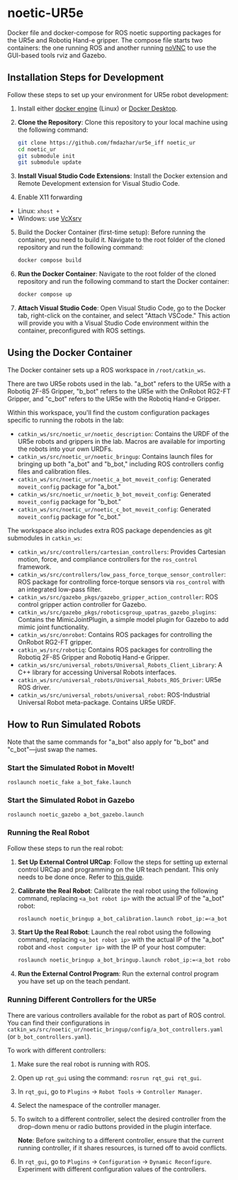 # noetic-UR5e

Docker file and docker-compose for ROS noetic supporting packages for the UR5e and Robotiq Hand-e gripper. The compose file starts two containers: the one running ROS and another running [noVNC](https://novnc.com/info.html) to use the GUI-based tools rviz and Gazebo.

## Installation Steps for Development

Follow these steps to set up your environment for UR5e robot development:

1. Install either [docker engine](https://docs.docker.com/engine/install/ubuntu/) (Linux) or [Docker Desktop](https://www.docker.com/).

2. **Clone the Repository**: Clone this repository to your local machine using the following command:

   ```bash
   git clone https://github.com/fmdazhar/ur5e_iff noetic_ur
   cd noetic_ur
   git submodule init
   git submodule update
   ```

3. **Install Visual Studio Code Extensions**: Install the Docker extension and Remote Development extension for Visual Studio Code.

4. Enable X11 forwarding

- Linux: `xhost +`
- Windows: use [VcXsrv](https://sourceforge.net/projects/vcxsrv/)

5. Build the Docker Container (first-time setup): Before running the container, you need to build it. Navigate to the root folder of the cloned repository and run the following command:

   ```bash
   docker compose build
   ```

6. **Run the Docker Container**: Navigate to the root folder of the cloned repository and run the following command to start the Docker container:

   ```bash
   docker compose up
   ```

7. **Attach Visual Studio Code**: Open Visual Studio Code, go to the Docker tab, right-click on the container, and select "Attach VSCode." This action will provide you with a Visual Studio Code environment within the container, preconfigured with ROS settings.

## Using the Docker Container

The Docker container sets up a ROS workspace in `/root/catkin_ws`.

There are two UR5e robots used in the lab. "a_bot" refers to the UR5e with a Robotiq 2F-85 Gripper, "b_bot" refers to the UR5e with the OnRobot RG2-FT Gripper, and "c_bot" refers to the UR5e with the Robotiq Hand-e Gripper.

Within this workspace, you'll find the custom configuration packages specific to running the robots in the lab:

- `catkin_ws/src/noetic_ur/noetic_description`: Contains the URDF of the UR5e robots and grippers in the lab. Macros are available for importing the robots into your own URDFs.
- `catkin_ws/src/noetic_ur/noetic_bringup`: Contains launch files for bringing up both "a_bot" and "b_bot," including ROS controllers config files and calibration files.
- `catkin_ws/src/noetic_ur/noetic_a_bot_moveit_config`: Generated `moveit_config` package for "a_bot."
- `catkin_ws/src/noetic_ur/noetic_b_bot_moveit_config`: Generated `moveit_config` package for "b_bot."
- `catkin_ws/src/noetic_ur/noetic_c_bot_moveit_config`: Generated `moveit_config` package for "c_bot."

The workspace also includes extra ROS package dependencies as git submodules in `catkin_ws`:

- `catkin_ws/src/controllers/cartesian_controllers`: Provides Cartesian motion, force, and compliance controllers for the `ros_control` framework.
- `catkin_ws/src/controllers/low_pass_force_torque_sensor_controller`: ROS package for controlling force-torque sensors via `ros_control` with an integrated low-pass filter.
- `catkin_ws/src/gazebo_pkgs/gazebo_gripper_action_controller`: ROS control gripper action controller for Gazebo.
- `catkin_ws/src/gazebo_pkgs/roboticsgroup_upatras_gazebo_plugins`: Contains the MimicJointPlugin, a simple model plugin for Gazebo to add mimic joint functionality.
- `catkin_ws/src/onrobot`: Contains ROS packages for controlling the OnRobot RG2-FT gripper.
- `catkin_ws/src/robotiq`: Contains ROS packages for controlling the Robotiq 2F-85 Gripper and Robotiq Hand-e Gripper.
- `catkin_ws/src/universal_robots/Universal_Robots_Client_Library`: A C++ library for accessing Universal Robots interfaces.
- `catkin_ws/src/universal_robots/Universal_Robots_ROS_Driver`: UR5e ROS driver.
- `catkin_ws/src/universal_robots/universal_robot`: ROS-Industrial Universal Robot meta-package. Contains UR5e URDF.

## How to Run Simulated Robots

Note that the same commands for "a_bot" also apply for "b_bot" and "c_bot"—just swap the names.

### Start the Simulated Robot in MoveIt!

```
roslaunch noetic_fake a_bot_fake.launch
```

### Start the Simulated Robot in Gazebo

```
roslaunch noetic_gazebo a_bot_gazebo.launch
```

### Running the Real Robot

Follow these steps to run the real robot:

1. **Set Up External Control URCap**: Follow the steps for setting up external control URCap and programming on the UR teach pendant. This only needs to be done once. Refer to [this guide](https://github.com/UniversalRobots/Universal_Robots_ExternalControl_URCap).

2. **Calibrate the Real Robot**: Calibrate the real robot using the following command, replacing `<a_bot robot ip>` with the actual IP of the "a_bot" robot:

   ```bash
   roslaunch noetic_bringup a_bot_calibration.launch robot_ip:=<a_bot robot ip>
   ```

3. **Start Up the Real Robot**: Launch the real robot using the following command, replacing `<a_bot robot ip>` with the actual IP of the "a_bot" robot and `<host computer ip>` with the IP of your host computer:

   ```bash
   roslaunch noetic_bringup a_bot_bringup.launch robot_ip:=<a_bot robot ip> reverse_ip:=<host computer ip>
   ```

4. **Run the External Control Program**: Run the external control program you have set up on the teach pendant.

### Running Different Controllers for the UR5e

There are various controllers available for the robot as part of ROS control. You can find their configurations in `catkin_ws/src/noetic_ur/noetic_bringup/config/a_bot_controllers.yaml` (or `b_bot_controllers.yaml`).

To work with different controllers:

1. Make sure the real robot is running with ROS.

2. Open up `rqt_gui` using the command: `rosrun rqt_gui rqt_gui`.

3. In `rqt_gui`, go to `Plugins` -> `Robot Tools` -> `Controller Manager`.

4. Select the namespace of the controller manager.

5. To switch to a different controller, select the desired controller from the drop-down menu or radio buttons provided in the plugin interface.

   **Note**: Before switching to a different controller, ensure that the current running controller, if it shares resources, is turned off to avoid conflicts.

6. In `rqt_gui`, go to `Plugins` -> `Configuration` -> `Dynamic Reconfigure`. Experiment with different configuration values of the controllers.
